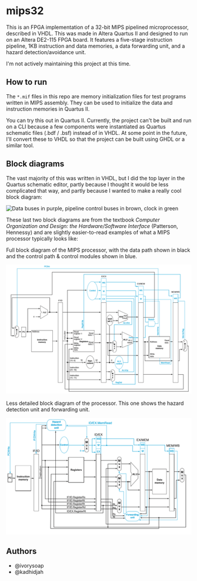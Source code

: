 # mips32

This is an FPGA implementation of a 32-bit MIPS pipelined microprocessor, described in VHDL.  This was made in Altera Quartus II and designed to run on an Altera DE2-115 FPGA board.  It features a five-stage instruction pipeline, 1KB instruction and data memories, a data forwarding unit, and a hazard detection/avoidance unit.

I'm not actively maintaining this project at this time.

## How to run

The `*.mif` files in this repo are memory initialization files for test programs written in MIPS assembly.  They can be used to initialize the data and instruction memories in Quartus II.

You can try this out in Quartus II.  Currently, the project can't be built and run on a CLI because a few components were instantiated as Quartus schematic files (.bdf / .bsf) instead of in VHDL.  At some point in the future, I'll convert these to VHDL so that the project can be built using GHDL or a similar tool. 

## Block diagrams

The vast majority of this was written in VHDL, but I did the top layer in the Quartus schematic editor, partly because I thought it would be less complicated that way, and partly because I wanted to make a really cool block diagram:

![Data buses in purple, pipeline control buses in brown, clock in green](MIPS_PROCESSOR.bmp)



These last two block diagrams are from the textbook *Computer Organization and Design: the Hardware/Software Interface* (Patterson, Hennessy) and are slightly easier-to-read examples of what a MIPS processor typically looks like:

Full block diagram of the MIPS processor, with the data path shown in black and the control path & control modules shown in blue.

![Full block diagram of the processor](https://raw.githubusercontent.com/ivorysoap/mips32/master/full_datapath.png)

Less detailed block diagram of the processor.  This one shows the hazard detection unit and forwarding unit.

![Less detailed block diagram of the processor.  This shows the hazard detection and forwarding units](https://raw.githubusercontent.com/ivorysoap/mips32/master/hdu_fu_datapath.png)

## Authors

* @ivorysoap
* @kadhidjah
